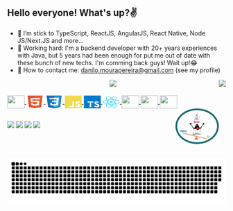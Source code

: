 ## Hello everyone! What's up?✌️

<!--
**danilo-moura-pereira/danilo-moura-pereira** is a ✨ _special_ ✨ repository because its `README.md` (this file) appears on your GitHub profile.

Here are some ideas to get you started:

- 🔭 I’m currently working on ...
- 🌱 I’m currently learning ...
- 👯 I’m looking to collaborate on ...
- 🤔 I’m looking for help with ...
- 💬 Ask me about ...
- 📫 How to reach me: ...
- 😄 Pronouns: ...
- ⚡ Fun fact: ...
-->
- 🌱 I’m stick to TypeScript, ReactJS, AngularJS, React Native, Node JS/Next.JS and more...
- 💪 Working hard: I'm a backend developer with 20+ years experiences with Java, but 5 years had been enough for put me out of date with these bunch of new techs. I'm comming back guys! Wait up!😂
- 📩 How to contact me: danilo.mourapereira@gmail.com (see my profile)

<div align="center">
  <a href="https://github.com/danilo-moura-pereira">
  <img align="right" height="180em" src="https://github-readme-stats.vercel.app/api?username=danilo-moura-pereira&show_icons=true&theme=codeSTACKr&include_all_commits=true&count_private=true&hide_rank=true"/>
  <img height="180em" src="https://github-readme-stats.vercel.app/api/top-langs/?username=danilo-moura-pereira&layout=compact&langs_count=7&theme=codeSTACKr"/>
</div>
<div style="display: inline_block"><br>
  <img align="center" height="30" width="40" src="https://cdn.jsdelivr.net/gh/devicons/devicon/icons/java/java-original.svg" />
  <img align="center" height="30" width="40" src="https://raw.githubusercontent.com/devicons/devicon/master/icons/html5/html5-original.svg">
  <img align="center" height="30" width="40" src="https://raw.githubusercontent.com/devicons/devicon/master/icons/css3/css3-original.svg">
  <img align="center" height="30" width="40" src="https://raw.githubusercontent.com/devicons/devicon/master/icons/javascript/javascript-plain.svg">
  <img align="center" height="30" width="40" src="https://raw.githubusercontent.com/devicons/devicon/master/icons/typescript/typescript-plain.svg">
  <img align="center" height="30" width="40" src="https://raw.githubusercontent.com/devicons/devicon/master/icons/react/react-original.svg">
  <img align="center" height="30" width="40" src="https://cdn.jsdelivr.net/gh/devicons/devicon/icons/angularjs/angularjs-original.svg" />
  <img align="center" height="30" width="40" src="https://cdn.jsdelivr.net/gh/devicons/devicon/icons/nodejs/nodejs-original.svg" />
  <img align="center" height="30" width="40" src="https://cdn.jsdelivr.net/gh/devicons/devicon/icons/redux/redux-original.svg" />
  <img align="right" height="173px" width="219px" style="max-width:100px; max-height:150px; width: auto; height: auto;border:4px solid #1b6b6f; padding:3.7px; border-radius:50%; box-sizing: border-box; margin: 0px;" src="https://github.com/danilo-moura-pereira/danilo-moura-pereira/blob/main/I-love_JAVA.png">
</div>
  
  ##
 
<div> 
  <a href="https://https://www.linkedin.com/in/danilo-moura-pereira/" target="_blank"><img src="https://img.shields.io/badge/-LinkedIn-%230077B5?style=for-the-badge&logo=linkedin&logoColor=white" target="_blank"></a> 
 	<a href = "mailto:danilo.mourapereira@gmail.com"><img src="https://img.shields.io/badge/Gmail-D14836?style=for-the-badge&logo=gmail&logoColor=white" target="_blank"></a>
  <a href="https://studio.youtube.com/channel/UCFmYe4NBv74m5YR3Q36JW9A" target="_blank"><img src="https://img.shields.io/badge/YouTube-FF0000?style=for-the-badge&logo=youtube&logoColor=white" target="_blank"></a>
  <a href="https://www.instagram.com/danmouraofc/" target="_blank"><img src="https://img.shields.io/badge/-Instagram-%23E4405F?style=for-the-badge&logo=instagram&logoColor=white" target="_blank"></a>
  
  ![Snake animation](https://github.com/danilo-moura-pereira/danilo-moura-pereira/blob/output/github-contribution-grid-snake.svg)
</div>
